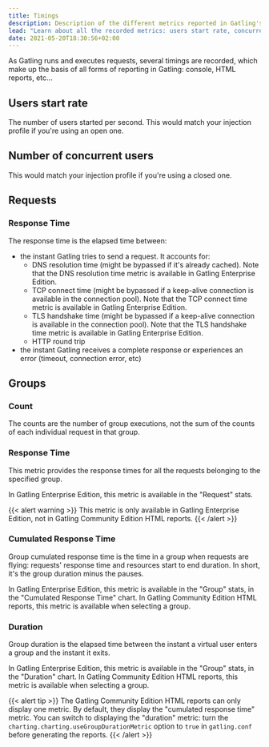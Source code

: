 ```yaml
---
title: Timings
description: Description of the different metrics reported in Gatling's HTML reports.
lead: "Learn about all the recorded metrics: users start rate, concurrent users, response times and counts."
date: 2021-05-20T18:30:56+02:00
---
```


As Gatling runs and executes requests, several timings are recorded, which make up the basis of all forms of reporting in Gatling: console, HTML reports, etc...

## Users start rate

The number of users started per second. This would match your injection profile if you're using an open one.

## Number of concurrent users

This would match your injection profile if you're using a closed one.

## Requests

### Response Time

The response time is the elapsed time between:

* the instant Gatling tries to send a request. It accounts for:
  * DNS resolution time (might be bypassed if it's already cached). Note that the DNS resolution time metric is available in Gatling Enterprise Edition.
  * TCP connect time (might be bypassed if a keep-alive connection is available in the connection pool). Note that the TCP connect time metric is available in Gatling Enterprise Edition.
  * TLS handshake time (might be bypassed if a keep-alive connection is available in the connection pool). Note that the TLS handshake time metric is available in Gatling Enterprise Edition.
  * HTTP round trip
* the instant Gatling receives a complete response or experiences an error (timeout, connection error, etc)

## Groups

### Count

The counts are the number of group executions, not the sum of the counts of each individual request in that group.

### Response Time

This metric provides the response times for all the requests belonging to the specified group.

In Gatling Enterprise Edition, this metric is available in the "Request" stats.

{{< alert warning >}}
This metric is only available in Gatling Enterprise Edition, not in Gatling Community Edition HTML reports.
{{< /alert >}}

### Cumulated Response Time

Group cumulated response time is the time in a group when requests are flying: requests' response time and resources start to end duration.
In short, it's the group duration minus the pauses.

In Gatling Enterprise Edition, this metric is available in the "Group" stats, in the "Cumulated Response Time" chart.
In Gatling Community Edition HTML reports, this metric is available when selecting a group.

### Duration

Group duration is the elapsed time between the instant a virtual user enters a group and the instant it exits.

In Gatling Enterprise Edition, this metric is available in the "Group" stats, in the "Duration" chart.
In Gatling Community Edition HTML reports, this metric is available when selecting a group.

{{< alert tip >}}
The Gatling Community Edition HTML reports can only display one metric.
By default, they display the "cumulated response time" metric.
You can switch to displaying the "duration" metric: turn the `charting.charting.useGroupDurationMetric` option to `true` in `gatling.conf` before generating the reports.
{{< /alert >}}
